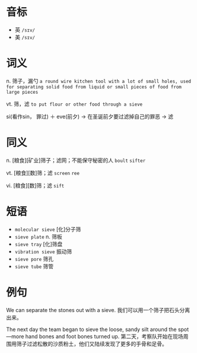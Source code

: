 # 音标

- 英 `/sɪv/`
- 美 `/sɪv/`

# 词义

n. 筛子，漏勺
`a round wire kitchen tool with a lot of small holes, used for separating solid food from liquid or small pieces of food from large pieces`

vt. 筛，滤
`to put flour or other food through a sieve`



si(看作sin， 罪过) ＋ eve(前夕) → 在圣诞前夕要过滤掉自己的罪恶 → 滤

# 同义

n. [粮食][矿业]筛子；滤网；不能保守秘密的人
`boult` `sifter`

vt. [粮食][数]筛；滤
`screen` `ree`

vi. [粮食][数]筛；滤
`sift`

# 短语

- `molecular sieve` [化]分子筛
- `sieve plate` n. 筛板
- `sieve tray` [化]筛盘
- `vibration sieve` 振动筛
- `sieve pore` 筛孔
- `sieve tube` 筛管

# 例句

We can separate the stones out with a sieve.
我们可以用一个筛子把石头分离出来。

The next day the team began to sieve the loose, sandy silt around the spot—more hand bones and foot bones turned up.
第二天，考察队开始在现场周围用筛子过滤松散的沙质粉土，他们又陆续发现了更多的手骨和足骨。


